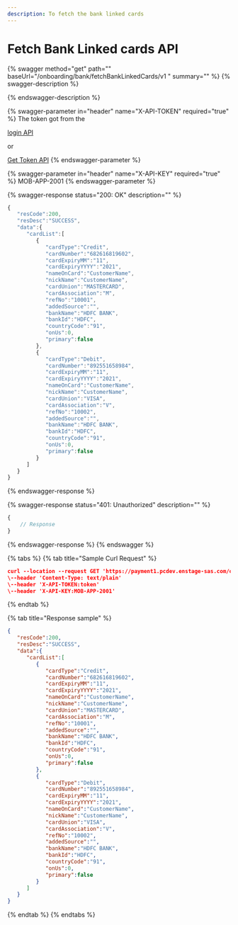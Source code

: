 ```yaml
---
description: To fetch the bank linked cards
---
```


# Fetch Bank Linked cards API

{% swagger method="get" path="" baseUrl="<domain>/onboarding/bank/fetchBankLinkedCards/v1 " summary="" %}
{% swagger-description %}

{% endswagger-description %}

{% swagger-parameter in="header" name="X-API-TOKEN" required="true" %}
The token got from the

[login API](../authentication-and-authorization/login-api.md)

or

[Get Token API](../../common-apis/get-app-token-api.md)
{% endswagger-parameter %}

{% swagger-parameter in="header" name="X-API-KEY" required="true" %}
MOB-APP-2001
{% endswagger-parameter %}

{% swagger-response status="200: OK" description="" %}
```javascript
{
   "resCode":200,
   "resDesc":"SUCCESS",
   "data":{
      "cardList":[
         {
            "cardType":"Credit",
            "cardNumber":"682616819602",
            "cardExpiryMM":"11",
            "cardExpiryYYYY":"2021",
            "nameOnCard":"CustomerName",
            "nickName":"CustomerName",
            "cardUnion":"MASTERCARD",
            "cardAssociation":"M",
            "refNo":"10001",
            "addedSource":"",
            "bankName":"HDFC BANK",
            "bankId":"HDFC",
            "countryCode":"91",
            "onUs":0,
            "primary":false
         },
         {
            "cardType":"Debit",
            "cardNumber":"892551658984",
            "cardExpiryMM":"11",
            "cardExpiryYYYY":"2021",
            "nameOnCard":"CustomerName",
            "nickName":"CustomerName",
            "cardUnion":"VISA",
            "cardAssociation":"V",
            "refNo":"10002",
            "addedSource":"",
            "bankName":"HDFC BANK",
            "bankId":"HDFC",
            "countryCode":"91",
            "onUs":0,
            "primary":false
         }
      ]
   }
}
```
{% endswagger-response %}

{% swagger-response status="401: Unauthorized" description="" %}
```javascript
{
    // Response
}
```
{% endswagger-response %}
{% endswagger %}

{% tabs %}
{% tab title="Sample Curl Request" %}
```json
curl --location --request GET 'https://payment1.pcdev.enstage-sas.com/onboarding/bank/fetchBankLinkedCards/v1'
\--header 'Content-Type: text/plain'
\--header 'X-API-TOKEN:token'
\--header 'X-API-KEY:MOB-APP-2001'
```
{% endtab %}

{% tab title="Response sample" %}
```json
{
   "resCode":200,
   "resDesc":"SUCCESS",
   "data":{
      "cardList":[
         {
            "cardType":"Credit",
            "cardNumber":"682616819602",
            "cardExpiryMM":"11",
            "cardExpiryYYYY":"2021",
            "nameOnCard":"CustomerName",
            "nickName":"CustomerName",
            "cardUnion":"MASTERCARD",
            "cardAssociation":"M",
            "refNo":"10001",
            "addedSource":"",
            "bankName":"HDFC BANK",
            "bankId":"HDFC",
            "countryCode":"91",
            "onUs":0,
            "primary":false
         },
         {
            "cardType":"Debit",
            "cardNumber":"892551658984",
            "cardExpiryMM":"11",
            "cardExpiryYYYY":"2021",
            "nameOnCard":"CustomerName",
            "nickName":"CustomerName",
            "cardUnion":"VISA",
            "cardAssociation":"V",
            "refNo":"10002",
            "addedSource":"",
            "bankName":"HDFC BANK",
            "bankId":"HDFC",
            "countryCode":"91",
            "onUs":0,
            "primary":false
         }
      ]
   }
}
```
{% endtab %}
{% endtabs %}
